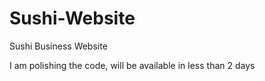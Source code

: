 # Sushi-Website
Sushi Business Website

I am polishing the code, will be available in less than 2 days
